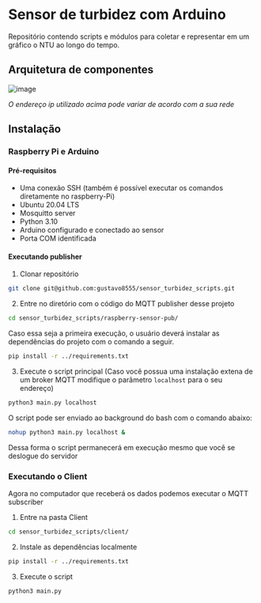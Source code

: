 # Sensor de turbidez com Arduino

Repositório contendo scripts e módulos para coletar e representar em um gráfico o NTU ao longo do tempo.

## Arquitetura de componentes
![image](https://github.com/gustavo8555/sensor_turbidez_scripts/assets/4447306/4bee0f93-0ae0-4e0e-9574-57541d153372)

*O endereço ip utilizado acima pode variar de acordo com a sua rede*

## Instalação

### Raspberry Pi e Arduino
#### Pré-requisitos 
- Uma conexão SSH (também é possível executar os comandos diretamente no raspberry-Pi)
- Ubuntu 20.04 LTS 
- Mosquitto server 
- Python 3.10
- Arduino configurado e conectado ao sensor
- Porta COM identificada 

#### Executando publisher

1. Clonar repositório

```bash
git clone git@github.com:gustavo8555/sensor_turbidez_scripts.git
```

2. Entre no diretório com o código do MQTT publisher desse projeto

```bash
cd sensor_turbidez_scripts/raspberry-sensor-pub/
```

Caso essa seja a primeira execução, o usuário deverá instalar as dependências do projeto com o comando a seguir. 

```bash
pip install -r ../requirements.txt
```

3. Execute o script principal (Caso você possua uma instalação extena de um broker MQTT modifique o parâmetro `localhost` para o seu endereço)

```bash
python3 main.py localhost
```

O script pode ser enviado ao background do bash com o comando abaixo:

```bash
nohup python3 main.py localhost &
```

Dessa forma o script permanecerá em execução mesmo que você se deslogue do servidor

### Executando o Client

Agora no computador que receberá os dados podemos executar o MQTT subscriber

1. Entre na pasta Client 

```bash
cd sensor_turbidez_scripts/client/
```

2. Instale as dependências localmente

```bash
pip install -r ../requirements.txt
```

3. Execute o script

```bash
python3 main.py 
```

